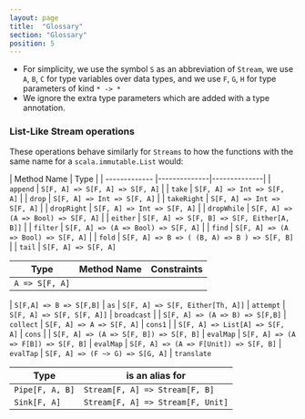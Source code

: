 ```yaml
---
layout: page
title:  "Glossary"
section: "Glossary"
position: 5
---
```


- For simplicity, we use the symbol `S` as an abbreviation of `Stream`, we use `A`, `B`, `C` for type variables over data types, and we use `F`, `G`, `H` for type parameters of kind `* -> *`
- We ignore the extra type parameters which are added with a type annotation. 


### List-Like Stream operations

These operations behave similarly for `Streams` to how the functions with the same name for a `scala.immutable.List` would: 


| Method Name   | Type         | 
| ------------- |--------------|--------------|
| `append`  | `S[F, A] => S[F, A] => S[F, A]` | 
| `take`    | `S[F, A] => Int => S[F, A]`    | 
| `drop`    | `S[F, A] => Int => S[F, A]`    | 
| `takeRight` | `S[F, A] => Int => S[F, A]` | 
| `dropRight` | `S[F, A] => Int => S[F, A]` |
| `dropWhile` | `S[F, A] => (A => Bool) => S[F, A]` | 
| `either`   | `S[F, A] => S[F, B] => S[F, Either[A, B]]` | 
| `filter`   | `S[F, A] => (A => Bool) => S[F, A]` | 
| `find`   | `S[F, A] => (A => Bool) => S[F, A]` | 
| `fold`   | `S[F, A] => B => ( (B, A) => B ) => S[F, B]` | 
| `tail`   | `S[F, A] => S[F, A]` 


| Type          | Method Name  | Constraints  |
| ------------- |--------------|--------------|
|  `A => S[F, A]` | 

| `S[F,A] => B => S[F,B]` | `as` 
| `S[F, A] => S[F, Either[Th, A]]` | `attempt` 
| `S[F, A] => S[F, S[F, A]]`   | `broadcast` | 
| `S[F, A] => (A => B) => S[F,B]` | `collect` 
| `S[F, A] => A => S[F, A]` | `cons1` | 
| `S[F, A] => List[A] => S[F, A]` | `cons` | 
| `S[F, A] => (A => S[F, B]) => S[F, B]` | `evalMap` 
| `S[F, A] => (A => F[B]) => S[F, B]` | `evalMap` 
| `S[F, A] => (A => F[Unit]) => S[F, B]` | `evalTap` 
| `S[F, A] => (F ~> G) => S[G, A]` | `translate` 



| Type | is an alias for |
| -------------|--------------|
| `Pipe[F, A, B]` | `Stream[F, A] => Stream[F, B]`  | 
| `Sink[F, A]`    | `Stream[F, A] => Stream[F, Unit]` 
